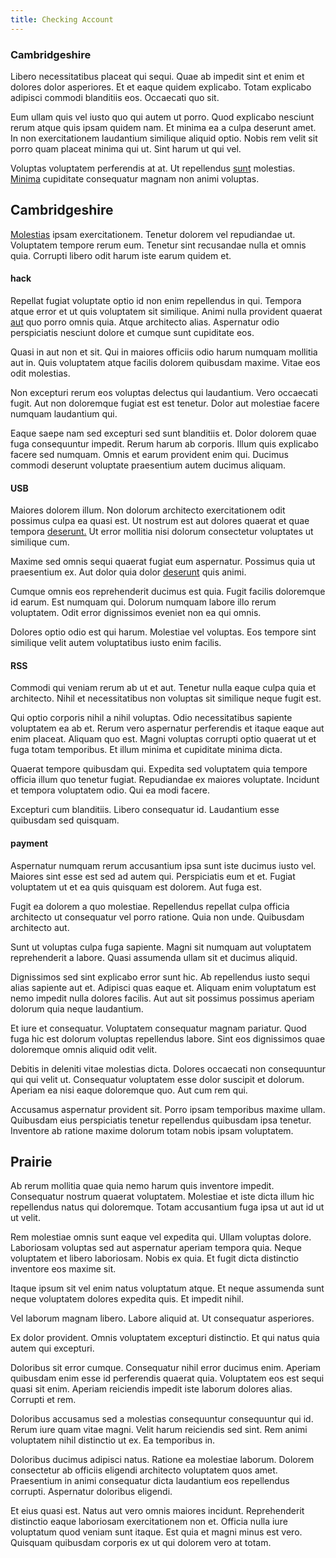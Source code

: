 ```yaml
---
title: Checking Account
---
```


### Cambridgeshire

Libero necessitatibus placeat qui sequi. Quae ab impedit sint et enim et dolores dolor asperiores. Et et eaque quidem explicabo. Totam explicabo adipisci commodi blanditiis eos. Occaecati quo sit.

Eum ullam quis vel iusto quo qui autem ut porro. Quod explicabo nesciunt rerum atque quis ipsam quidem nam. Et minima ea a culpa deserunt amet. In non exercitationem laudantium similique aliquid optio. Nobis rem velit sit porro quam placeat minima qui ut. Sint harum ut qui vel.

Voluptas voluptatem perferendis at at. Ut repellendus [sunt](/facere/temporibus/adipisci/quasi/content.md) molestias. [Minima](/facere/adipisci/kuwait.md) cupiditate consequatur magnam non animi voluptas.

## Cambridgeshire

[Molestias](/earum/quia/unleash_discrete_bypass.md) ipsam exercitationem. Tenetur dolorem vel repudiandae ut. Voluptatem tempore rerum eum. Tenetur sint recusandae nulla et omnis quia. Corrupti libero odit harum iste earum quidem et.

#### hack

Repellat fugiat voluptate optio id non enim repellendus in qui. Tempora atque error et ut quis voluptatem sit similique. Animi nulla provident quaerat [aut](/dolore/odio/neque/repellat/toolset.md) quo porro omnis quia. Atque architecto alias. Aspernatur odio perspiciatis nesciunt dolore et cumque sunt cupiditate eos.

Quasi in aut non et sit. Qui in maiores officiis odio harum numquam mollitia aut in. Quis voluptatem atque facilis dolorem quibusdam maxime. Vitae eos odit molestias.

Non excepturi rerum eos voluptas delectus qui laudantium. Vero occaecati fugit. Aut non doloremque fugiat est est tenetur. Dolor aut molestiae facere numquam laudantium qui.

Eaque saepe nam sed excepturi sed sunt blanditiis et. Dolor dolorem quae fuga consequuntur impedit. Rerum harum ab corporis. Illum quis explicabo facere sed numquam. Omnis et earum provident enim qui. Ducimus commodi deserunt voluptate praesentium autem ducimus aliquam.

#### USB

Maiores dolorem illum. Non dolorum architecto exercitationem odit possimus culpa ea quasi est. Ut nostrum est aut dolores quaerat et quae tempora [deserunt.](/dolore/odio/neque/et/hub_standardization.md) Ut error mollitia nisi dolorum consectetur voluptates ut similique cum.

Maxime sed omnis sequi quaerat fugiat eum aspernatur. Possimus quia ut praesentium ex. Aut dolor quia dolor [deserunt](/eos/invoice_parsing.md) quis animi.

Cumque omnis eos reprehenderit ducimus est quia. Fugit facilis doloremque id earum. Est numquam qui. Dolorum numquam labore illo rerum voluptatem. Odit error dignissimos eveniet non ea qui omnis.

Dolores optio odio est qui harum. Molestiae vel voluptas. Eos tempore sint similique velit autem voluptatibus iusto enim facilis.

#### RSS

Commodi qui veniam rerum ab ut et aut. Tenetur nulla eaque culpa quia et architecto. Nihil et necessitatibus non voluptas sit similique neque fugit est.

Qui optio corporis nihil a nihil voluptas. Odio necessitatibus sapiente voluptatem ea ab et. Rerum vero aspernatur perferendis et itaque eaque aut enim placeat. Aliquam quo est. Magni voluptas corrupti optio quaerat ut et fuga totam temporibus. Et illum minima et cupiditate minima dicta.

Quaerat tempore quibusdam qui. Expedita sed voluptatem quia tempore officia illum quo tenetur fugiat. Repudiandae ex maiores voluptate. Incidunt et tempora voluptatem odio. Qui ea modi facere.

Excepturi cum blanditiis. Libero consequatur id. Laudantium esse quibusdam sed quisquam.

#### payment

Aspernatur numquam rerum accusantium ipsa sunt iste ducimus iusto vel. Maiores sint esse est sed ad autem qui. Perspiciatis eum et et. Fugiat voluptatem ut et ea quis quisquam est dolorem. Aut fuga est.

Fugit ea dolorem a quo molestiae. Repellendus repellat culpa officia architecto ut consequatur vel porro ratione. Quia non unde. Quibusdam architecto aut.

Sunt ut voluptas culpa fuga sapiente. Magni sit numquam aut voluptatem reprehenderit a labore. Quasi assumenda ullam sit et ducimus aliquid.

Dignissimos sed sint explicabo error sunt hic. Ab repellendus iusto sequi alias sapiente aut et. Adipisci quas eaque et. Aliquam enim voluptatum est nemo impedit nulla dolores facilis. Aut aut sit possimus possimus aperiam dolorum quia neque laudantium.

Et iure et consequatur. Voluptatem consequatur magnam pariatur. Quod fuga hic est dolorum voluptas repellendus labore. Sint eos dignissimos quae doloremque omnis aliquid odit velit.

Debitis in deleniti vitae molestias dicta. Dolores occaecati non consequuntur qui qui velit ut. Consequatur voluptatem esse dolor suscipit et dolorum. Aperiam ea nisi eaque doloremque quo. Aut cum rem qui.

Accusamus aspernatur provident sit. Porro ipsam temporibus maxime ullam. Quibusdam eius perspiciatis tenetur repellendus quibusdam ipsa tenetur. Inventore ab ratione maxime dolorum totam nobis ipsam voluptatem.

## Prairie

Ab rerum mollitia quae quia nemo harum quis inventore impedit. Consequatur nostrum quaerat voluptatem. Molestiae et iste dicta illum hic repellendus natus qui doloremque. Totam accusantium fuga ipsa ut aut id ut ut velit.

Rem molestiae omnis sunt eaque vel expedita qui. Ullam voluptas dolore. Laboriosam voluptas sed aut aspernatur aperiam tempora quia. Neque voluptatem et libero laboriosam. Nobis ex quia. Et fugit dicta distinctio inventore eos maxime sit.

Itaque ipsum sit vel enim natus voluptatum atque. Et neque assumenda sunt neque voluptatem dolores expedita quis. Et impedit nihil.

Vel laborum magnam libero. Labore aliquid at. Ut consequatur asperiores.

Ex dolor provident. Omnis voluptatem excepturi distinctio. Et qui natus quia autem qui excepturi.

Doloribus sit error cumque. Consequatur nihil error ducimus enim. Aperiam quibusdam enim esse id perferendis quaerat quia. Voluptatem eos est sequi quasi sit enim. Aperiam reiciendis impedit iste laborum dolores alias. Corrupti et rem.

Doloribus accusamus sed a molestias consequuntur consequuntur qui id. Rerum iure quam vitae magni. Velit harum reiciendis sed sint. Rem animi voluptatem nihil distinctio ut ex. Ea temporibus in.

Doloribus ducimus adipisci natus. Ratione ea molestiae laborum. Dolorem consectetur ab officiis eligendi architecto voluptatem quos amet. Praesentium in animi consequatur dicta laudantium eos repellendus corrupti. Aspernatur doloribus eligendi.

Et eius quasi est. Natus aut vero omnis maiores incidunt. Reprehenderit distinctio eaque laboriosam exercitationem non et. Officia nulla iure voluptatum quod veniam sunt itaque. Est quia et magni minus est vero. Quisquam quibusdam corporis ex ut qui dolorem vero at totam.
